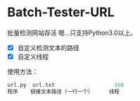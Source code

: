 # Batch-Tester-URL
批量检测网站存活
嗯...只支持Python3.0以上。

- [x] 自定义检测文本的路径
- [x] 自定义线程

使用方法：
```python
url.py  url.txt                   100
程序    链接文本路径（一行一个）     线程
```
